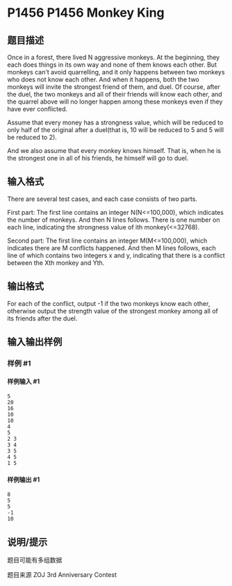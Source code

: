 # P1456 P1456 Monkey King

## 题目描述

Once in a forest, there lived N aggressive monkeys. At the beginning, they each does things in its own way and none of them knows each other. But monkeys can't avoid quarrelling, and it only happens between two monkeys who does not know each other. And when it happens, both the two monkeys will invite the strongest friend of them, and duel. Of course, after the duel, the two monkeys and all of their friends will know each other, and the quarrel above will no longer happen among these monkeys even if they have ever conflicted.


Assume that every money has a strongness value, which will be reduced to only half of the original after a duel(that is, 10 will be reduced to 5 and 5 will be reduced to 2).


And we also assume that every monkey knows himself. That is, when he is the strongest one in all of his friends, he himself will go to duel.

## 输入格式

There are several test cases, and each case consists of two parts.


First part: The first line contains an integer N(N<=100,000), which indicates the number of monkeys. And then N lines follows. There is one number on each line, indicating the strongness value of ith monkey(<=32768).


Second part: The first line contains an integer M(M<=100,000), which indicates there are M conflicts happened. And then M lines follows, each line of which contains two integers x and y, indicating that there is a conflict between the Xth monkey and Yth.

## 输出格式

For each of the conflict, output -1 if the two monkeys know each other, otherwise output the strength value of the strongest monkey among all of its friends after the duel.

## 输入输出样例

### 样例 #1

#### 样例输入 #1

```
5
20
16
10
10
4
5
2 3
3 4
3 5
4 5
1 5
```

#### 样例输出 #1

```
8
5
5
-1
10
```

## 说明/提示

题目可能有多组数据

题目来源 ZOJ 3rd Anniversary Contest
